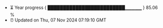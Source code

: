 - ⏳ Year progress { █████████████████████████▁▁▁▁▁ } 85.06 %
- ⏰ Updated on Thu, 07 Nov 2024 07:19:10 GMT

